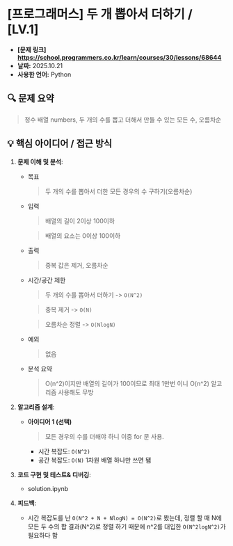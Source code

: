 # [프로그래머스] 두 개 뽑아서 더하기 / [LV.1]

- **[문제 링크] https://school.programmers.co.kr/learn/courses/30/lessons/68644**
- **날짜:** 2025.10.21
- **사용한 언어:** Python

## 🔍 문제 요약

> 정수 배열 numbers, 두 개의 수를 뽑고 더해서 만들 수 있는 모든 수, 오름차순 
> 

## 💡 핵심 아이디어 / 접근 방식

1.  **문제 이해 및 분석**:
    *   목표
        > 두 개의 수를 뽑아서 더한 모든 경우의 수 구하기(오름차순)
    *   입력
        > 배열의 길이 2이상 100이하

        > 배열의 요소는 0이상 100이하
    *   출력
        > 중복 값은 제거, 오름차순
    *   시간/공간 제한 
        > 두 개의 수를 뽑아서 더하기 -> `O(N^2)`

        > 중복 제거 -> `O(N)`

        > 오름차순 정렬 -> `O(NlogN)`
    *   예외
        > 없음
    * 분석 요약
        > O(n^2)이지만 배열의 길이가 100이므로 최대 1만번 이니 O(n^2) 알고리즘 사용해도 무방
2.  **알고리즘 설계**:
    *   **아이디어 1 (선택)**
        >  모든 경우의 수를 더해야 하니 이중 for 문 사용. 
        *   시간 복잡도: `O(N^2)` 
        *   공간 복잡도: `O(N)` 1차원 배열 하나만 쓰면 됌


3.  **코드 구현 및 테스트& 디버깅**:
    *   solution.ipynb


4.  **피드백**:
    *   시간 복잡도를 난 `O(N^2 + N + NlogN) = O(N^2)`로 봤는데, 정렬 할 때 N에 모든 두 수의 합 결과(N^2)로 정렬 하기 때문에 n^2를 대입한 `O(N^2logN^2)`가 필요하다 함


